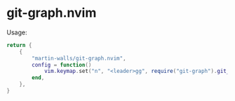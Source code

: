 # git-graph.nvim

Usage:

```lua
return {
    {
        "martin-walls/git-graph.nvim",
        config = function()
            vim.keymap.set("n", "<leader>gg", require("git-graph").git_graph)
        end,
    },
}
```
